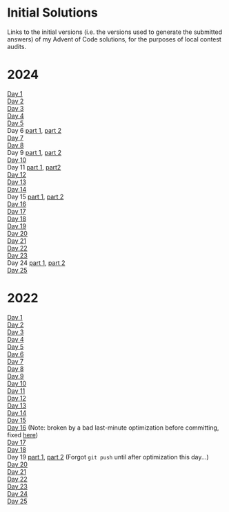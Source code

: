 Initial Solutions
=================

Links to the initial versions (i.e. the versions used to generate the submitted answers) of my Advent of Code solutions, for the purposes of local contest audits.

2024
====
[Day 1](https://github.com/firetech/advent-of-code/commit/f600710cbab1ba1613ab33b556f30815b0421a8c)  
[Day 2](https://github.com/firetech/advent-of-code/commit/97e086aa3cf192d770b8c0b40dc7529e998cdb19)  
[Day 3](https://github.com/firetech/advent-of-code/commit/b5117a0d8a184ab8738bdb37239b8b7902e60f81)  
[Day 4](https://github.com/firetech/advent-of-code/commit/1200c0adf1962239b12196325085edb75b27272c)  
[Day 5](https://github.com/firetech/advent-of-code/commit/0e584652e4061aa98080b1f51bc82f2807d07021)  
Day 6 [part 1](https://github.com/firetech/advent-of-code/commit/cb2b6f6cb2689cadd933969e9984ec38500fba43), [part 2](https://github.com/firetech/advent-of-code/commit/422a5c36876e3ac25ab0885e465677dd5a8a2ffe)  
[Day 7](https://github.com/firetech/advent-of-code/commit/3c1b87e7b7da2c9b95e403e49ed5443efbc87556)  
[Day 8](https://github.com/firetech/advent-of-code/commit/51859ad9fd7bf6cdcf2ad849fd128d990f22d820)  
Day 9 [part 1](https://github.com/firetech/advent-of-code/commit/15c207db151ff273a5d8df0366bf77b42d0351ec), [part 2](https://github.com/firetech/advent-of-code/commit/d57ba7de8887f5a73d0fe2c77f8389c963117e5d)  
[Day 10](https://github.com/firetech/advent-of-code/commit/c9b0084dd8e0dc26c9665b39a982ec391cc5759c)  
Day 11 [part 1](https://github.com/firetech/advent-of-code/commit/a2e13a3004e9d95dd12cdc2ea4578f9d46c49677), [part2](https://github.com/firetech/advent-of-code/commit/f5fad0b3c8e24ad8b8179b79405fc8a642101164)  
[Day 12](https://github.com/firetech/advent-of-code/commit/d9b00c61a8c6d5056aa31ffaa65f31ee6cd73cfc)  
[Day 13](https://github.com/firetech/advent-of-code/commit/f83cedcd2a0856e79f30a94c3f6a8d5285a3d10c)  
[Day 14](https://github.com/firetech/advent-of-code/commit/f6a4f72338e8f9a94a6b91223b152b4b36934c63)  
Day 15 [part 1](https://github.com/firetech/advent-of-code/commit/91a331375d8da6a5d6762bfb7ce648aa808cebbb), [part 2](https://github.com/firetech/advent-of-code/commit/c3a0b471d7665ee99763a3e6ab72b834137d87d7)  
[Day 16](https://github.com/firetech/advent-of-code/commit/56766be1db90ee6d106ab62e1af927322baf125a)  
[Day 17](https://github.com/firetech/advent-of-code/commit/0ef51d80e5d1df0fda5c36411859351332f8de6d)  
[Day 18](https://github.com/firetech/advent-of-code/commit/912c4fcb3e8d1b05465450cf3a6f0a8bbc54b99a)  
[Day 19](https://github.com/firetech/advent-of-code/commit/9ae190a21c05959dfb8319f74ad12d3cc9d86226)  
[Day 20](https://github.com/firetech/advent-of-code/commit/2de28a1824cd27fc3ee36abace0b3dcae330a853)  
[Day 21](https://github.com/firetech/advent-of-code/commit/ba82c0716a89e6f97e7bfcd3bf2ea86486e2ee3f)  
[Day 22](https://github.com/firetech/advent-of-code/commit/f07562572e386050c227d325c84cf2d19235431f)  
[Day 23](https://github.com/firetech/advent-of-code/commit/07df34673320735ddba7050a80e00658e0dae065)  
Day 24 [part 1](https://github.com/firetech/advent-of-code/commit/d764aba752a36de0de63db28eb485d04b3730046), [part 2](https://github.com/firetech/advent-of-code/commit/95e67181a59a0c37e4a0ad6d128fdbd3c7d499ce)  
[Day 25](https://github.com/firetech/advent-of-code/commit/3c91a13f29f52f01ed81b8cc53c5b6e953f25af9)  


2022
====
[Day 1](https://github.com/firetech/advent-of-code/tree/f5292545ccb4ff4201b23de9308c24ead9742799/2022/01)  
[Day 2](https://github.com/firetech/advent-of-code/tree/f20cf876a4359ae55cc37765d29f92840bc24082/2022/02)  
[Day 3](https://github.com/firetech/advent-of-code/tree/ea122c16c173d9b0130d395f67562bc761d41ee4/2022/03)  
[Day 4](https://github.com/firetech/advent-of-code/tree/3c2dce402293ad877779bf577a4d2b08c74dbd6d/2022/04)  
[Day 5](https://github.com/firetech/advent-of-code/tree/3d7539c0081be81035b63ff9fa0d5bdc18fd37dc/2022/05)  
[Day 6](https://github.com/firetech/advent-of-code/tree/e1fd92bf2aa5f78828fc231d4fccc348c6414c9d/2022/06)  
[Day 7](https://github.com/firetech/advent-of-code/tree/0e1820d1db2f7e64295c6730a65795c416c38155/2022/07)  
[Day 8](https://github.com/firetech/advent-of-code/tree/69f7c3567153f3b9afdfb29af9fc7ea846dbcaff/2022/08)  
[Day 9](https://github.com/firetech/advent-of-code/tree/82434c83e418fcc5c70962e9d38b88819062be10/2022/09)  
[Day 10](https://github.com/firetech/advent-of-code/tree/ad7cfe9b0dc97ed7823a85ab668864acb484173c/2022/10)  
[Day 11](https://github.com/firetech/advent-of-code/tree/44ff8132c1e0264d15efc5683bd7ec8773e7cec4/2022/11)  
[Day 12](https://github.com/firetech/advent-of-code/tree/cef3dc441cbcdb6b1da5396381d6b947d3171e41/2022/12)  
[Day 13](https://github.com/firetech/advent-of-code/tree/359f6ee1d2ce97f7e576ee8fec7bf0e4dc7efc38/2022/13)  
[Day 14](https://github.com/firetech/advent-of-code/tree/aa2437af78f5a4fe015544a757b52c0b5aa50722/2022/14)  
[Day 15](https://github.com/firetech/advent-of-code/tree/bad57707b3b4e22791ee71c3264021e040425aef/2022/15)  
[Day 16](https://github.com/firetech/advent-of-code/tree/7a84602b85a19ad629a546dc750b190f1979d222/2022/16) (Note: broken by a bad last-minute optimization before committing, fixed [here](https://github.com/firetech/advent-of-code/commit/08b1a238d97f23914871429c5a0644a38cec7fd6))  
[Day 17](https://github.com/firetech/advent-of-code/tree/e4f1f9f7a4b046f9979ad1ee1e7e80332268c0bd/2022/17)  
[Day 18](https://github.com/firetech/advent-of-code/tree/518fc9136c5e5a317ec6e468c86c484504446e48/2022/18)  
Day 19 [part 1](https://github.com/firetech/advent-of-code/tree/f231eb66f0d18bcbb507506646c1d09b16648377/2022/19), [part 2](https://github.com/firetech/advent-of-code/tree/be4865e13939a6cbdcdd007065e4d7a9d9ae4aba/2022/19/geodecracking2.rb) (Forgot `git push` until after optimization this day...)  
[Day 20](https://github.com/firetech/advent-of-code/tree/71b9bca7df4c093f3a6df4a460001236ceaddeff/2022/20)  
[Day 21](https://github.com/firetech/advent-of-code/tree/03ea10f97ec1d0b2f251a7ed214877911537fd1a/2022/21)  
[Day 22](https://github.com/firetech/advent-of-code/tree/2945f9270f9e4fd81b42ca379122d728648c2f6d/2022/22)  
[Day 23](https://github.com/firetech/advent-of-code/tree/08052b10d0827c0f108ec85dfd94458e3e1ca9db/2022/23)  
[Day 24](https://github.com/firetech/advent-of-code/tree/a0d4ebe43206d5f59193c82cf8c2f05fdc3ebaf9/2022/24)  
[Day 25](https://github.com/firetech/advent-of-code/tree/ea5865681b1c69f20d1ab0227a220e26780aca1f/2022/25)  
